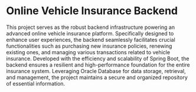 # Online Vehicle Insurance Backend

This project serves as the robust backend infrastructure powering an advanced online vehicle insurance platform. Specifically designed to enhance user experiences, the backend seamlessly facilitates crucial functionalities such as purchasing new insurance policies, renewing existing ones, and managing various transactions related to vehicle insurance. Developed with the efficiency and scalability of Spring Boot, the backend ensures a resilient and high-performance foundation for the entire insurance system. Leveraging Oracle Database for data storage, retrieval, and management, the project maintains a secure and organized repository of essential information.
